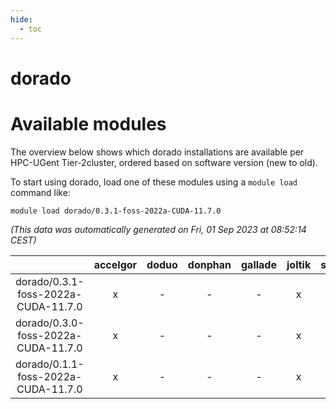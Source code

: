 ```yaml
---
hide:
  - toc
---
```


dorado
======

# Available modules


The overview below shows which dorado installations are available per HPC-UGent Tier-2cluster, ordered based on software version (new to old).

To start using dorado, load one of these modules using a `module load` command like:

```shell
module load dorado/0.3.1-foss-2022a-CUDA-11.7.0
```

*(This data was automatically generated on Fri, 01 Sep 2023 at 08:52:14 CEST)*  

| |accelgor|doduo|donphan|gallade|joltik|skitty|swalot|victini|
| :---: | :---: | :---: | :---: | :---: | :---: | :---: | :---: | :---: |
|dorado/0.3.1-foss-2022a-CUDA-11.7.0|x|-|-|-|x|-|-|-|
|dorado/0.3.0-foss-2022a-CUDA-11.7.0|x|-|-|-|x|-|-|-|
|dorado/0.1.1-foss-2022a-CUDA-11.7.0|x|-|-|-|x|-|-|-|
